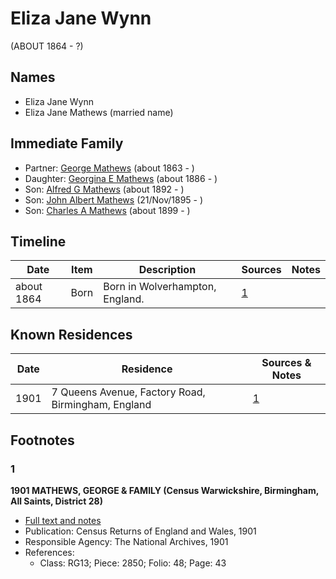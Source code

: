 ﻿---
layout: person
subject_key: i63437677
permalink: /people/i63437677
---

# Eliza Jane Wynn
(ABOUT 1864 - ?)

## Names

* Eliza Jane Wynn
* Eliza Jane Mathews (married name)

## Immediate Family

* Partner: [George Mathews](./@7150388@-george-mathews-b1863-d.md) (about 1863 - )
* Daughter: [Georgina E Mathews](./@84093657@-georgina-e-mathews-b1886-d.md) (about 1886 - )
* Son: [Alfred G Mathews](./@71188720@-alfred-g-mathews-b1892-d.md) (about 1892 - )
* Son: [John Albert Mathews](./@5643892@-john-albert-mathews-b1895-11-21-d.md) (21/Nov/1895 - )
* Son: [Charles A Mathews](./@74822247@-charles-a-mathews-b1899-d.md) (about 1899 - )

## Timeline

Date | Item | Description | Sources | Notes
---|---|---|---|---
about 1864 | Born | Born in Wolverhampton, England. | [1](#1) | 

## Known Residences

Date | Residence | Sources & Notes
---|---|---
1901 | 7 Queens Avenue, Factory Road, Birmingham, England | [1](#1)

## Footnotes

### 1

**1901 MATHEWS, GEORGE & FAMILY (Census Warwickshire, Birmingham, All Saints, District 28)**

* [Full text and notes](../sources/@99059524@-1901-mathews,-george-&-family-census-warwickshire,-birmingham,-all-saints,-district-28-.md)
* Publication: Census Returns of England and Wales, 1901
* Responsible Agency: The National Archives, 1901
* References: 
  * Class: RG13; Piece: 2850; Folio: 48; Page: 43

